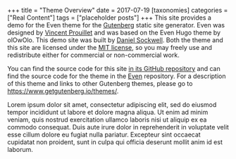 +++
title = "Theme Overview"
date = 2017-07-19
[taxonomies]
categories = ["Real Content"]
tags = ["placeholder posts"]
+++
This site provides a demo for the Even theme for the 
[Gutenberg](https://www.getgutenberg.io/) static site generator.  Even was
designed by [Vincent Prouillet](https://vincent.is/) and was based on the
Even Hugo theme by olOwOlo.  This demo site was built by
[Daniel Sockwell](https://www.codesections.com).  Both the theme and this
site are licensed under the
[MIT license](https://opensource.org/licenses/MIT), so you may freely use and
redistribute either for commercial or non-commercial work.

You can find the source code for this site [in its GitHub
repository](https://github.com/codesections/gutenberg-theme-demo/tree/even)
and can find the source code for the theme in the
[Even](https://www.github.com/Keats/even) repository.  For a
description of this theme and links to other Gutenberg themes, please
go to <https://www.getgutenberg.io/themes/>.

<!-- more -->

Lorem ipsum dolor sit amet, consectetur adipiscing elit, sed do eiusmod tempor
incididunt ut labore et dolore magna aliqua. Ut enim ad minim veniam, quis
nostrud exercitation ullamco laboris nisi ut aliquip ex ea commodo consequat.
Duis aute irure dolor in reprehenderit in voluptate velit esse cillum dolore
eu fugiat nulla pariatur. Excepteur sint occaecat cupidatat non proident, sunt
in culpa qui officia deserunt mollit anim id est laborum.

